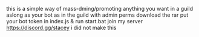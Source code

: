 this is a simple way of mass-dming/promoting anything you want in a guild aslong as your bot as in the guild with admin perms
download the rar put your bot token in index.js & run start.bat 
join my server https://discord.gg/stacey
i did not make this 
